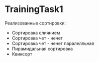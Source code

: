 # TrainingTask1
Реализованные сортировки:<br />
* Сортировка слиянием <br />
* Сортировка чет - нечет <br />
* Сортировка чет - нечет паралелльная <br />
* Пирамидальная сортировка <br />
* Квиксорт <br />
